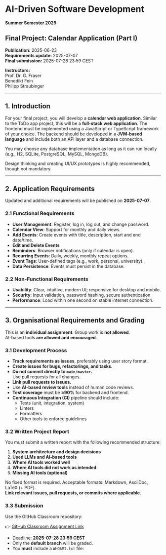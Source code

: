 # AI-Driven Software Development

**Summer Semester 2025**

## Final Project: Calendar Application (Part I)

**Publication:** 2025-06-23  
**Requirements update:** 2025-07-07  
**Final submission:** 2025-07-28 23:59 CEST

**Instructors:**  
Prof. Dr. G. Fraser  
Benedikt Fein  
Philipp Straubinger

---

## 1. Introduction

For your final project, you will develop a **calendar web application**. Similar to the ToDo app project, this will be a **full-stack web application**. The frontend must be implemented using a JavaScript or TypeScript framework of your choice. The backend should be developed in a **JVM-based language** and include both an API layer and a database connection.

You may choose any database implementation as long as it can run locally (e.g., H2, SQLite, PostgreSQL, MySQL, MongoDB).

Design thinking and creating UI/UX prototypes is highly recommended, though not mandatory.

---

## 2. Application Requirements

Updated and additional requirements will be published on **2025-07-07**.

### 2.1 Functional Requirements

- **User Management**: Register, log in, log out, and change password.
- **Calendar View**: Support for monthly and daily views.
- **Add Events**: Create events with title, description, start and end date/time.
- **Edit and Delete Events**
- **Reminders**: Browser notifications (only if calendar is open).
- **Recurring Events**: Daily, weekly, monthly repeat options.
- **Event Tags**: User-defined tags (e.g., work, personal, university).
- **Data Persistence**: Events must persist in the database.

### 2.2 Non-Functional Requirements

- **Usability**: Clear, intuitive, modern UI; responsive for desktop and mobile.
- **Security**: Input validation, password hashing, secure authentication.
- **Performance**: Load within one second on stable internet connection.

---

## 3. Organisational Requirements and Grading

This is an **individual assignment**. Group work is **not allowed**.  
AI-based tools **are allowed and encouraged**.

### 3.1 Development Process

- **Track requirements as issues**, preferably using user story format.
- **Create issues for bugs, refactorings, and tasks.**
- **Do not commit directly to `main/master`.**  
  Use pull requests for all changes.
- **Link pull requests to issues.**
- Use **AI-based review tools** instead of human code reviews.
- **Test coverage** must be **≥90%** for backend and frontend.
- **Continuous Integration (CI)** pipeline should include:
  - Tests (unit, integration, system)
  - Linters
  - Formatters
  - Other tools to enforce guidelines

### 3.2 Written Project Report

You must submit a written report with the following recommended structure:

1. **System architecture and design decisions**
2. **Used LLMs and AI-based tools**
3. **Where AI tools worked well**
4. **Where AI tools did not work as intended**
5. **Missing AI tools (optional)**

No fixed format is required. Acceptable formats: Markdown, AsciiDoc, LaTeX (+ PDF).  
**Link relevant issues, pull requests, or commits where applicable.**

### 3.3 Submission

Use the GitHub Classroom repository:

👉 [GitHub Classroom Assignment Link](https://classroom.github.com/a/6hBsRUe3)

- Deadline: **2025-07-28 23:59 CEST**
- Only the **default branch** will be graded.
- You **must** include a `WHOAMI.txt` file:
